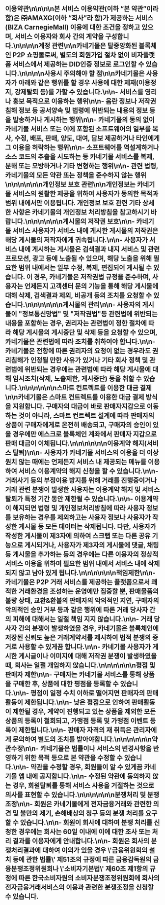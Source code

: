 ## **이용약관**\\n\\n\\n\\n본 서비스 이용약관(이하 “본 약관”이라 함)은 ㈜AMAXG(이하 “회사”라 함)가 제공하는 서비스(BIZA CarnegieMall) 이용에 대한 조건을 정하고 있으며, 서비스 이용자와 회사 간의 계약을 구성합니다.\\n\\n\\n\\n**계정 관련**\\n\\n카네기몰은 탈중앙화된 블록체인 P2P 쇼핑몰로써, 별도의 회원가입 절차 없이 비자플랫폼 서비스에서 제공하는 DID인증 정보로 로그인할 수 있습니다.\\n\\n\\n\\n**사용시 주의해야 할 점**\\n\\n카네기몰은 사용자가 아래와 같은 행위를 할 경우 사용에 대한 제재(이용정지, 강제탈퇴 등)를 가할 수 있습니다.\\n\\n- 서비스를 영리나 홍보 목적으로 이용하는 행위\\n\\n- 음란 정보나 저작권 침해 정보 등 공서양속 및 법령에 위반되는 내용의 정보 등을 발송하거나 게시하는 행위\\n\\n- 카네기몰의 동의 없이 카네기몰 서비스 또는 이에 포함된 소프트웨어의 일부를 복사, 수정, 배포, 판매, 양도, 대여, 담보 제공하거나 타인에게 그 이용을 허락하는 행위\\n\\n- 소프트웨어를 역설계하거나 소스 코드의 추출을 시도하는 등 카네기몰 서비스를 복제, 분해 또는 모방하거나 기타 변형하는 행위\\n\\n- 관련 법령, 카네기몰의 모든 약관 또는 정책을 준수하지 않는 행위\\n\\n\\n\\n\\n\\n**개인정보 보호 관련**\\n\\n개인정보는 카네기몰 서비스의 원활한 제공을 위하여 사용자가 동의한 목적과 범위 내에서만 이용됩니다. 개인정보 보호 관련 기타 상세한 사항은 카네기몰의 개인정보 처리방침을 참고하시기 바랍니다.\\n\\n\\n\\n\\n\\n**게시물의 저작권 보호**\\n\\n- 카네기몰 서비스 사용자가 서비스 내에 게시한 게시물의 저작권은 해당 게시물의 저작자에게 귀속됩니다.\\n\\n- 사용자가 서비스 내에 게시하는 게시물은 검색결과 내지 서비스 및 관련 프로모션, 광고 등에 노출될 수 있으며, 해당 노출을 위해 필요한 범위 내에서는 일부 수정, 복제, 편집되어 게시될 수 있습니다. 이 경우, 카네기몰은 저작권법 규정을 준수하며, 사용자는 언제든지 고객센터 문의 기능을 통해 해당 게시물에 대해 삭제, 검색결과 제외, 비공개 등의 조치를 요청할 수 있습니다.\\n\\n\\n\\n\\n\\n**게시물의 관리**\\n\\n- 사용자의 게시물이 "정보통신망법" 및 "저작권법"등 관련법에 위반되는 내용을 포함하는 경우, 권리자는 관련법이 정한 절차에 따라 해당 게시물의 게시중단 및 삭제 등을 요청할 수 있으며, 카네기몰은 관련법에 따라 조치를 취하여야 합니다.\\n\\n- 카네기몰은 전항에 따른 권리자의 요청이 없는 경우라도 권리침해가 인정될 만한 사유가 있거나 기타 회사 정책 및 관련법에 위반되는 경우에는 관련법에 따라 해당 게시물에 대해 임시조치(삭제, 노출제한, 게시중단) 등을 취할 수 있습니다.\\n\\n\\n\\n\\n\\n**스마트 컨트렉트를 이용한 대금 결제**\\n\\n카네기몰은 스마트 컨트렉트를 이용한 대금 결제 방식을 지원합니다. 구매자의 대금이 바로 판매자지갑으로 이동하는 것이 아니라, 스마트 컨트렉트 설계에 따라 판매자의 상품이 구매자에게로 온전히 배송되고, 구매자의 승인이 있을 경우에만 에스크로 블록체인 계좌에서 판매자 지갑으로 판매 대금이 이체됩니다.\\n\\n\\n\\n\\n\\n**이용계약 해지(서비스 탈퇴)**\\n\\n- 사용자가 카네기몰 서비스의 이용을 더 이상 원치 않는 때에는 언제든지 서비스 내 제공되는 메뉴를 이용하여 서비스 이용계약의 해지 신청을 할 수 있습니다.\\n\\n- 거래사기 등의 부정이용 방지를 위해 거래를 진행중이거나 거래 관련 분쟁이 발생한 사용자는 이용계약 해지 및 서비스 탈퇴가 특정 기간 동안 제한될 수 있습니다.\\n\\n- 이용계약이 해지되면 법령 및 개인정보처리방침에 따라 사용자 정보를 보유하는 경우를 제외하고는 사용자 정보나 사용자가 작성한 게시물 등 모든 데이터는 삭제됩니다. 다만, 사용자가 작성한 게시물이 제3자에 의하여 스크랩 또는 다른 공유 기능으로 게시되거나, 사용자가 제3자의 게시물에 댓글, 채팅 등 게시물을 추가하는 등의 경우에는 다른 이용자의 정상적 서비스 이용을 위하여 필요한 범위 내에서 서비스 내에 삭제되지 않고 남아 있게 됩니다.\\n\\n\\n\\n\\n\\n**책임제한**\\n\\n- 카네기몰은 P2P 거래 서비스를 제공하는 플랫폼으로서 쾌적한 거래환경을 조성하는 운영에만 집중할 뿐, 판매물품의 불량 상태, 교환&환불의 판매자의 악의적인 지연, 구매자의 악의적인 승인 거부 등과 같은 행위에 따른 거래 당사자 간의 피해에 대해서는 일절 책임 지지 않습니다.\\n\\n- 거래 당사자 간의 분쟁이 발생하였을 경우, 카네기몰은 블록체인에 저장된 신뢰도 높은 거래계약서를 제시하여 법적 분쟁의 증거로 사용할 수 있게끔 합니다.\\n\\n- 카네기몰 사용자가 게시한 게시글이나 이미지에 대해 저작권 분쟁이 발생하였을 때, 회사는 일절 개입하지 않습니다.\\n\\n\\n\\n\\n\\n**평점 및 판매자 제한**\\n\\n- 구매자는 카네기몰 서비스를 통해 상품을 구매한 후, 상품에 대한 평점을 등록할 수 있습니다.\\n\\n- 평점이 일정 수치 이하로 떨어지면 판매자의 판매활동이 제한됩니다.\\n\\n- 낮은 평점으로 인하여 판매활동이 제한될 경우, 계약이 진행되고 있는 상품을 제외한 모든 상품의 등록이 철회되고, 가맹점 등록 및 가맹점 이벤트 등록이 제한됩니다.\\n\\n- 판매자 자격의 재 취득은 관리자에게 문의하여 별도의 조치를 받아야합니다.\\n\\n\\n\\n\\n\\n**약관수정**\\n\\n- 카네기몰은 법률이나 서비스의 변경사항을 반영하기 위한 목적 등으로 본 약관을 수정할 수 있습니다.\\n\\n- 약관을 수정할 경우, 회원들이 알 수 있게끔 카네기몰 앱 내에 공지합니다.\\n\\n- 수정된 약관에 동의하지 않는 경우, 회원탈퇴를 통해 서비스 사용을 거절하는 것으로 의사를 표현할 수 있습니다.\\n\\n\\n\\n\\n\\n**분쟁처리 및 분쟁조정**\\n\\n- 회원은 카네기몰에게 전자금융거래와 관련한 의견 및 불만의 제기, 손해배상의 청구 등의 분쟁 처리를 요구할 수 있습니다.\\n\\n- 회원이 회사에 대하여 분쟁 처리를 신청한 경우에는 회사는 60일 이내에 이에 대한 조사 또는 처리 결과를 이용자에게 안내합니다.\\n\\n- 회원은 회사의 분쟁처리결과에 대하여 이의가 있을 경우 \\\'금융위원회의 설치 등에 관한 법률\\\' 제51조의 규정에 따른 금융감독원의 금융분쟁조정위원회나 \\\'소비자기본법\\\' 제60조 제1항의 규정에 따른 한국소비자원의 소비자분쟁조정위원회에 회사의 전자금융거래서비스의 이용과 관련한 분쟁조정을 신청할 수 있습니다.
